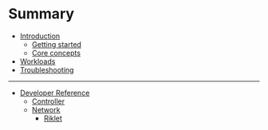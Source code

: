 # Summary

- [Introduction](./introduction/index.md)
  - [Getting started](introduction/getting_started.md)
  - [Core concepts]()
- [Workloads](./workloads/index.md)
- [Troubleshooting](./troubleshooting.md)

---

- [Developer Reference]()
  - [Controller](./reference/controller.md)
  - [Network](./reference/network.md)
    - [Riklet](./reference/network/riklet.md)
